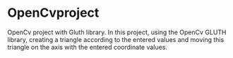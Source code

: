 # OpenCvproject
OpenCv project with Gluth library. 
In this project, using the OpenCv GLUTH library, creating a triangle according to the entered values and moving this triangle on the axis with the entered coordinate values.
